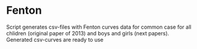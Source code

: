 # Fenton
Script generates csv-files with Fenton curves data for common case for all chlidren (original paper of 2013) and boys and girls (next papers). Generated csv-curves are ready to use
